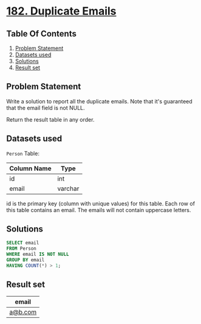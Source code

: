 # [182. Duplicate Emails](https://leetcode.com/problems/duplicate-emails/description/)

## Table Of Contents
1. [Problem Statement](#problem-statement)
2. [Datasets used](#datasets-used)
3. [Solutions](#solutions)
4. [Result set](#result-set)

## Problem Statement

Write a solution to report all the duplicate emails. Note that it's guaranteed that the email field is not NULL.

Return the result table in any order.

## Datasets used

```Person``` Table:

| Column Name | Type    |
| ----------- | ------- |
| id          | int     |
| email       | varchar |

id is the primary key (column with unique values) for this table.
Each row of this table contains an email. The emails will not contain uppercase letters.

## Solutions

```sql
SELECT email
FROM Person
WHERE email IS NOT NULL
GROUP BY email
HAVING COUNT(*) > 1;
```

## Result set

| email   |
| ------- |
| a@b.com |